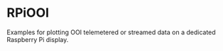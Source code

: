 # RPiOOI
 Examples for plotting OOI telemetered or streamed data on a dedicated Raspberry Pi display.
